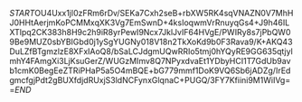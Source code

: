 $START$OU4Uxx1jl0zFRm6rDv/SEKa7Cxh2seB+rbXW5RK4sqVNAZN0V7MhHJ0HHtAerjmKoPCMMxqXK3Vg7EmSwnD+4ksIoqwmVrRnuyqGs4+J9h46ILXTlpq2CK383h8H9c2h9iR8yrPewI9Ncx7JklJvIF64HVgE/PWIRy8s7jPbQW09Be9MUZ0sbYBIGbd0j1ySgYUGNy018V18n2TkXoKd9b0F3Rava9/K+AKQ43DuLZfBTgmzlzE8XFxIAoQ8/bSaLCJdgmUQwRRIo5tmj0hYQyRE9GG635qtjylmhY4FAmgXi3LjKsuGerZ/WUGzMImv8Q7NPyxdvaEt1YDbyHCI1T7GdUb9avb1cmK0BegEeZTRiPHaP5a5O4mBQE+bG779mmf1DoK9VQ6Sb6jADZg/IrEdgmcfgjPdt2gBUXfdjdRUxjS3ldNCFynxGlqnaC+PUGQ/3FY7Kfiini9M1WiIVg==$END$